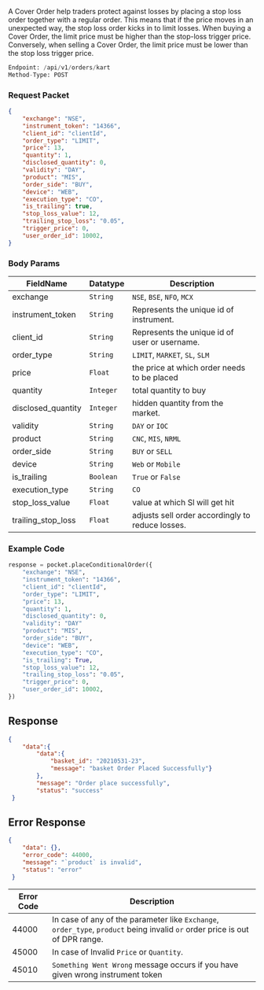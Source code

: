 <!-- # Place Cover Order -->

A Cover Order help traders protect against losses by placing a stop loss order together with a regular order. This means that if the price moves in an unexpected way, the stop loss order kicks in to limit losses. When buying a Cover Order, the limit price must be higher than the stop-loss trigger price. Conversely, when selling a Cover Order, the limit price must be lower than the stop loss trigger price.


```python
Endpoint: /api/v1/orders/kart
Method-Type: POST
```

### Request Packet
```json
{
    "exchange": "NSE",
    "instrument_token": "14366",
    "client_id": "clientId",
    "order_type": "LIMIT",
    "price": 13,
    "quantity": 1,
    "disclosed_quantity": 0,
    "validity": "DAY",
    "product": "MIS",
    "order_side": "BUY",
    "device": "WEB",
    "execution_type": "CO",
    "is_trailing": true,
    "stop_loss_value": 12,
    "trailing_stop_loss": "0.05",
    "trigger_price": 0,
    "user_order_id": 10002,
}
```

### Body Params

| FieldName          | Datatype   | Description                                         |
|--------------------|------------|-----------------------------------------------------|
| exchange           | `String`     | `NSE`, `BSE`, `NFO`, `MCX`                            |
| instrument_token   | `String`     | Represents the unique id of instrument.             |
| client_id          | `String`     | Represents the unique id of user or username.       |
| order_type         | `String`     | `LIMIT`, `MARKET`, `SL`, `SLM`                             |
| price              | `Float`     | the price at which order needs to be placed                                  |
| quantity           | `Integer`     | total quantity to buy                                    |
| disclosed_quantity | `Integer`     | hidden quantity from the market.                        |
| validity           | `String`     | `DAY` or `IOC`                                          |
| product            | `String`     | `CNC`, `MIS`, `NRML`                                      |
| order_side         | `String`     | `BUY` or `SELL`                                         |
| device             | `String`     | `Web` or `Mobile`                                       |
| is_trailing      | `Boolean`     | `True` or `False`                 |
| execution_type     | `String`     | `CO`                                                  |
| stop_loss_value    | `Float`     | value at which Sl will get hit                        |
| trailing_stop_loss | `Float`     | adjusts sell order accordingly to reduce losses.                      |



### Example Code
```python
response = pocket.placeConditionalOrder({
    "exchange": "NSE",
    "instrument_token": "14366",
    "client_id": "clientId",
    "order_type": "LIMIT",
    "price": 13,
    "quantity": 1,
    "disclosed_quantity": 0,
    "validity": "DAY"
    "product": "MIS",
    "order_side": "BUY",
    "device": "WEB",
    "execution_type": "CO",
    "is_trailing": True,
    "stop_loss_value": 12,
    "trailing_stop_loss": "0.05",
    "trigger_price": 0,
    "user_order_id": 10002,
})
```


## Response
```json
{
    "data":{
        "data":{
            "basket_id": "20210531-23",
            "message": "basket Order Placed Successfully"}
        },
        "message": "Order place successfully",
        "status": "success"
 }
```

## Error Response
```json
{
    "data": {},
    "error_code": 44000,
    "message": "`product` is invalid",
    "status": "error"
 }
```

| Error Code | Description                                                |
|------------|------------------------------------------------------------|
| 44000      | In case of any of the parameter like `Exchange`,  `order_type`, `product` being invalid `or` order price is out of DPR range.|
| 45000      | In case of Invalid `Price` or `Quantity`.                                        |
| 45010      | `Something Went Wrong` message occurs if you have given wrong instrument token                             |